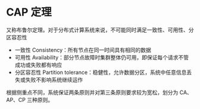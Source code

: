# CAP 定理

又称布鲁尔定理。对于分布式计算系统来说，不可能同时满足一致性、可用性、分区容忍性
- 一致性 Consistency：所有节点在同一时间具有相同的数据
- 可用性 Availability：部分节点故障时集群整体仍可用，即保证每个请求不管成功或失败都有响应
- 分区容忍性 Partition tolerance：稳健性，允许数据分区，系统中任意信息丢失或失败不影响系统继续运作

根据侧重点不同，系统保证两条原则并对第三条原则要求较为宽松，划分为 CA、AP、CP 三种原则。